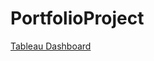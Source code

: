 # PortfolioProject
[Tableau Dashboard](https://public.tableau.com/views/COVIDDashboard_16632932579740/Dashboard1?:language=en-US&:display_count=n&:origin=viz_share_link)

